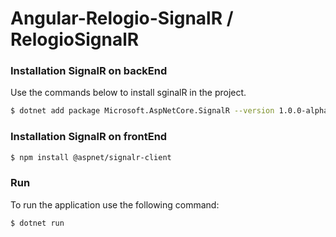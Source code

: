 # Angular-Relogio-SignalR / RelogioSignalR

### Installation SignalR on backEnd 


Use the commands below to install sginalR in the project.

```sh
$ dotnet add package Microsoft.AspNetCore.SignalR --version 1.0.0-alpha2-final
```

### Installation SignalR on frontEnd 

```sh
$ npm install @aspnet/signalr-client
```

### Run

To run the application use the following command:

```sh
$ dotnet run
```
